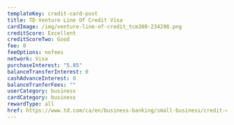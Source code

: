 ```yaml
---
templateKey: credit-card-post
title: TD Venture Line Of Credit Visa
cardImage: /img/venture-line-of-credit_tcm380-234298.png
creditScore: Excellent
creditScoreTwo: Good
fee: 0
feeOptions: nofees
network: Visa
purchaseInterest: "5.85"
balanceTransferInterest: 0
cashAdvanceInterest: 0
balanceTranferFees: ""
userCategory: business
cardCategory: business
rewardType: all
href: https://www.td.com/ca/en/business-banking/small-business/credit-cards/venture-line-of-credit-visa-card/
---
```

